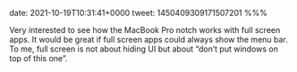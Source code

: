 date: 2021-10-19T10:31:41+0000
tweet: 1450409309171507201
%%%

Very interested to see how the MacBook Pro notch works with full screen apps. It would be great if full screen apps could always show the menu bar. To me, full screen is not about hiding UI but about “don’t put windows on top of this one”.
